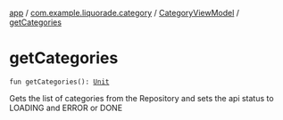 [app](../../index.md) / [com.example.liquorade.category](../index.md) / [CategoryViewModel](index.md) / [getCategories](./get-categories.md)

# getCategories

`fun getCategories(): `[`Unit`](https://kotlinlang.org/api/latest/jvm/stdlib/kotlin/-unit/index.html)

Gets the list of categories from the Repository and sets the api status to LOADING and ERROR or DONE

